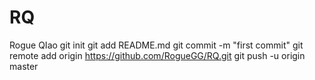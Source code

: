 RQ
==

Rogue QIao
git init
git add README.md
git commit -m "first commit"
git remote add origin https://github.com/RogueGG/RQ.git
git push -u origin master
